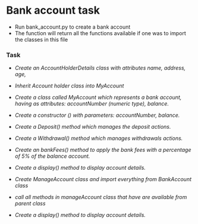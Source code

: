 # Bank account task

- Run bank_account.py to create a bank account
- The function will return all the functions available if one was to import the classes in this file

### Task
- _Create an AccountHolderDetails class with attributes name, address, age,_

- _Inherit Account holder class into MyAccount_

- _Create a class called MyAccount which represents a bank account, having as attributes: accountNumber (numeric type), balance._

- _Create a constructor () with parameters: accountNumber, balance._

- _Create a Deposit() method which manages the deposit actions._
- _Create a Withdrawal() method which manages withdrawals actions._
- _Create an bankFees() method to apply the bank fees with a percentage of 5% of the balance account._
- _Create a display() method to display account details._

- _Create ManageAccount class and import everything from BankAccount class_
- _call all methods in manageAccount class that have are available from parent class_

- _Create a display() method to display account details._